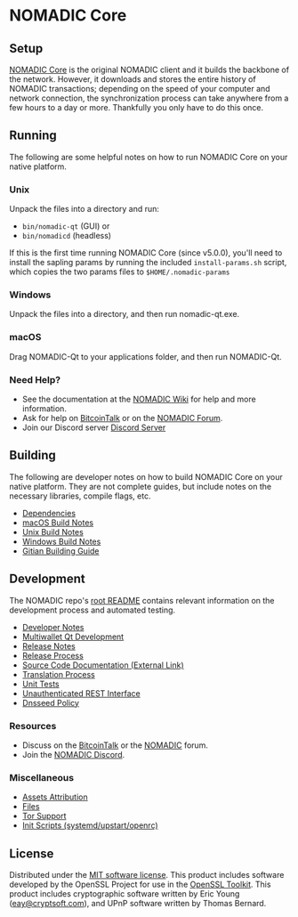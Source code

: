 NOMADIC Core
=============

Setup
---------------------
[NOMADIC Core](http://nomadic.org/wallet) is the original NOMADIC client and it builds the backbone of the network. However, it downloads and stores the entire history of NOMADIC transactions; depending on the speed of your computer and network connection, the synchronization process can take anywhere from a few hours to a day or more. Thankfully you only have to do this once.

Running
---------------------
The following are some helpful notes on how to run NOMADIC Core on your native platform.

### Unix

Unpack the files into a directory and run:

- `bin/nomadic-qt` (GUI) or
- `bin/nomadicd` (headless)

If this is the first time running NOMADIC Core (since v5.0.0), you'll need to install the sapling params by running the included `install-params.sh` script, which copies the two params files to `$HOME/.nomadic-params`

### Windows

Unpack the files into a directory, and then run nomadic-qt.exe.

### macOS

Drag NOMADIC-Qt to your applications folder, and then run NOMADIC-Qt.

### Need Help?

* See the documentation at the [NOMADIC Wiki](https://github.com/Nomadic-Official/nomadic-nomd-coin/wiki)
for help and more information.
* Ask for help on [BitcoinTalk](https://bitcointalk.org/index.php?topic=1262920.0) or on the [NOMADIC Forum](http://forum.nomadic.org/).
* Join our Discord server [Discord Server](https://discord.nomadicrypto.com)

Building
---------------------
The following are developer notes on how to build NOMADIC Core on your native platform. They are not complete guides, but include notes on the necessary libraries, compile flags, etc.

- [Dependencies](dependencies.md)
- [macOS Build Notes](build-osx.md)
- [Unix Build Notes](build-unix.md)
- [Windows Build Notes](build-windows.md)
- [Gitian Building Guide](gitian-building.md)

Development
---------------------
The NOMADIC repo's [root README](/README.md) contains relevant information on the development process and automated testing.

- [Developer Notes](developer-notes.md)
- [Multiwallet Qt Development](multiwallet-qt.md)
- [Release Notes](release-notes.md)
- [Release Process](release-process.md)
- [Source Code Documentation (External Link)](https://www.nomadicrypto.com/nomadic/doxygen/)
- [Translation Process](translation_process.md)
- [Unit Tests](unit-tests.md)
- [Unauthenticated REST Interface](REST-interface.md)
- [Dnsseed Policy](dnsseed-policy.md)

### Resources
* Discuss on the [BitcoinTalk](https://bitcointalk.org/index.php?topic=1262920.0) or the [NOMADIC](http://forum.nomadic.org/) forum.
* Join the [NOMADIC Discord](https://discord.nomadicrypto.com).

### Miscellaneous
- [Assets Attribution](assets-attribution.md)
- [Files](files.md)
- [Tor Support](tor.md)
- [Init Scripts (systemd/upstart/openrc)](init.md)

License
---------------------
Distributed under the [MIT software license](/COPYING).
This product includes software developed by the OpenSSL Project for use in the [OpenSSL Toolkit](https://www.openssl.org/). This product includes
cryptographic software written by Eric Young ([eay@cryptsoft.com](mailto:eay@cryptsoft.com)), and UPnP software written by Thomas Bernard.

